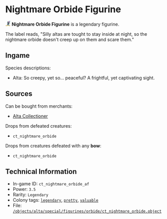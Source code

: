 # Nightmare Orbide Figurine

<img src="https://raw.githubusercontent.com/Ceterai/Enternia/main/objects/alta/special/figurines/orbide/ct_nightmare_orbide.png" alt="Nightmare Orbide Figurine icon" loading="lazy" height="16px" width="auto" /> **Nightmare Orbide Figurine** is a legendary figurine.

The label reads, "Silly altas are tought to stay inside at night, so the nightmare orbide doesn't creep up on them and scare them."

## Ingame

Species descriptions:

- Alta: So creepy, yet so... peaceful? A frightful, yet captivating sight.

## Sources

Can be bought from merchants:

- [Alta Collectioner](https://ceterai.github.io/MyEnternia/Wiki/AltaCollectioner)

Drops from defeated creatures:

- `ct_nightmare_orbide`

Drops from creatures defeated with any **bow**:

- `ct_nightmare_orbide`

## Technical Information

- In-game ID: `ct_nightmare_orbide_af`
- Power: `3.5`
- Rarity: `Legendary`
- Colony tags: [`legendary`](https://ceterai.github.io/MyEnternia/Wiki/Tags/Legendary), [`pretty`](https://ceterai.github.io/MyEnternia/Wiki/Tags/Pretty), [`valuable`](https://ceterai.github.io/MyEnternia/Wiki/Tags/Valuable)
- File: [`/objects/alta/special/figurines/orbide/ct_nightmare_orbide.object`](https://github.com/Ceterai/Enternia/blob/main/objects/alta/special/figurines/orbide/ct_nightmare_orbide.object)
